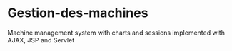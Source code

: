 # Gestion-des-machines
 Machine management system with charts and sessions implemented with AJAX, JSP and Servlet
